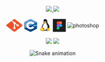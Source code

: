 <div align ="center" >
  <p>
    <b>
    </b>
  </p>
  
</div>

<div align="center">
  <a href="https://github.com/Danijnog">
    <img height="150em" src="https://github-readme-stats.vercel.app/api?username=Danijnog&count_private=true&include_all_commits=true&show_icons=true&theme=dracula&hide_border=false&show_owner=true"/>
    <img height="150em" src="https://github-readme-stats.vercel.app/api/top-langs/?username=Danijnog&theme=dracula&hide_border=false&&layout=compact"/>
  </a>
</div>

<div align="center" valign="top"><br>
  <img align="center" alt="git" height="35" width="45" src="https://raw.githubusercontent.com/devicons/devicon/master/icons/git/git-original.svg">
  <img align = "center" alt = "cpp" height = "35" width = "35" src = "https://github.com/Danijnog/Danijnog/blob/main/cpp_logo.png">
  <img align="center" alt="linux" height="35" width="35" src="https://raw.githubusercontent.com/devicons/devicon/master/icons/linux/linux-original.svg">
  <img align="center" alt="figma" height="35" width="35" src="https://github.com/Danijnog/Danijnog/blob/main/figma.svg">
  <img align="center" alt="photoshop" height="35" width="35" src="file:///C:/Users/danie/Dropbox/PC/Downloads/Adobe_Photoshop_CC_icon.svg">
  
</div><br>

<div align="center">
  <a href="https://www.instagram.com/danijnog/" target="_blank"><img src="https://img.shields.io/badge/-Instagram-%23E4405F?style=for-the-badge&logo=instagram&logoColor=white" target="_blank"></a>
  <a href="https://www.linkedin.com/in/daniel-nogueira-b83b95254/" target="_blank"><img src="https://img.shields.io/badge/-LinkedIn-%230077B5?style=for-the-badge&logo=linkedin&logoColor=white" target="_blank"></a> 
</a>
</div>

<div align="center">

  ![Snake animation](https://github.com/danielbped/danielbped/blob/output/github-contribution-grid-snake.svg)
  
</div>

<div align="center">
<!--   <p>Feito com :heart: -->
</div>

